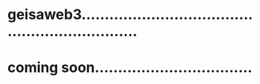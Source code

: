 # geisaweb3.................................................................
# coming soon..................................
